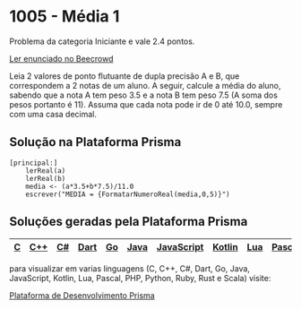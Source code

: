 # 1005 - Média 1

Problema da categoria Iniciante e vale 2.4 pontos.

[Ler enunciado no Beecrowd](https://www.beecrowd.com.br/judge/en/problems/view/1005)


Leia 2 valores de ponto flutuante de dupla precisão A e B, que correspondem a 2 notas de um aluno. A seguir, calcule a média do aluno, sabendo que a nota A tem peso 3.5 e a nota B tem peso 7.5 (A soma dos pesos portanto é 11). Assuma que cada nota pode ir de 0 até 10.0, sempre com uma casa decimal.

## Solução na Plataforma Prisma
``` 
[principal:]
    lerReal(a)
    lerReal(b)
    media <- (a*3.5+b*7.5)/11.0
    escrever("MEDIA = {FormatarNumeroReal(media,0,5)}")
```

## Soluções geradas pela Plataforma Prisma

|[C](https://www.prisma.dev.br/tela-demo-transpilado.html?idDemo=1005&Categoria=Iniciante&idTarget=1)|[C++](https://www.prisma.dev.br/tela-demo-transpilado.html?idDemo=1005&Categoria=Iniciante&idTarget=2)|[C#](https://www.prisma.dev.br/tela-demo-transpilado.html?idDemo=1005&Categoria=Iniciante&idTarget=3)|[Dart](https://www.prisma.dev.br/tela-demo-transpilado.html?idDemo=1005&Categoria=Iniciante&idTarget=4)|[Go](https://www.prisma.dev.br/tela-demo-transpilado.html?idDemo=1005&Categoria=Iniciante&idTarget=5)|[Java](https://www.prisma.dev.br/tela-demo-transpilado.html?idDemo=1005&Categoria=Iniciante&idTarget=6)|[JavaScript](https://www.prisma.dev.br/tela-demo-transpilado.html?idDemo=1005&Categoria=Iniciante&idTarget=7)|[Kotlin](https://www.prisma.dev.br/tela-demo-transpilado.html?idDemo=1005&Categoria=Iniciante&idTarget=8)|[Lua](https://www.prisma.dev.br/tela-demo-transpilado.html?idDemo=1005&Categoria=Iniciante&idTarget=9)|[Pascal](https://www.prisma.dev.br/tela-demo-transpilado.html?idDemo=1005&Categoria=Iniciante&idTarget=10)|[PHP](https://www.prisma.dev.br/tela-demo-transpilado.html?idDemo=1005&Categoria=Iniciante&idTarget=11)|[Python](https://www.prisma.dev.br/tela-demo-transpilado.html?idDemo=1005&Categoria=Iniciante&idTarget=12)|[Ruby](https://www.prisma.dev.br/tela-demo-transpilado.html?idDemo=1005&Categoria=Iniciante&idTarget=13)|[Rust](https://www.prisma.dev.br/tela-demo-transpilado.html?idDemo=1005&Categoria=Iniciante&idTarget=14)|[Scala](https://www.prisma.dev.br/tela-demo-transpilado.html?idDemo=1005&Categoria=Iniciante&idTarget=15)|
 --- | --- | --- | --- | --- | --- | --- | --- | --- | --- | --- | --- | --- | --- | --- |

para visualizar em varias linguagens (C, C++, C#, Dart, Go, Java, JavaScript, Kotlin, Lua, Pascal, PHP, Python, Ruby, Rust e Scala) visite:

[Plataforma de Desenvolvimento Prisma](https://www.prisma.dev.br/tela-demo.html?idDemo=1005&Categoria=Iniciante)
